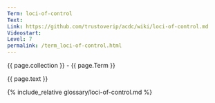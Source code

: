 ```yaml
---
Term: loci-of-control
Text: 
Link: https://github.com/trustoverip/acdc/wiki/loci-of-control.md
Videostart: 
Level: 7
permalink: /term_loci-of-control.html
---
```


{{ page.collection }} - {{ page.Term }}

   {{ page.text }}

{% include_relative glossary/loci-of-control.md %}
